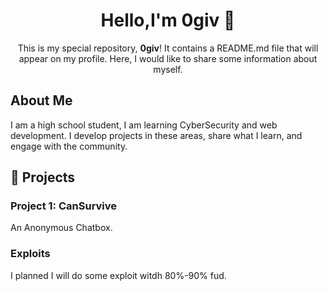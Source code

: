 <h1 align="center">Hello,I'm 0giv 👋</h1>

<p align="center">
<!--   <img src="[https://your-image-url.com/your-image.png](https://avatars.githubusercontent.com/u/138109429?s=400&u=288eebd09fce4eb308bdbf64c0465018520c5fe3&v=4)" alt="Profile Picture"> -->
</p>

<p align="center">This is my special repository, <strong>0giv</strong>! It contains a README.md file that will appear on my profile. Here, I would like to share some information about myself.</p>

<h2>About Me</h2>

<p>
  I am a high school student, I am learning CyberSecurity and web development. I develop projects in these areas, share what I learn, and engage with the community.
</p>

<h2>🚀 Projects</h2>

<h3>Project 1: CanSurvive</h3>

<p>
An Anonymous Chatbox.  
</p>

<h3>Exploits</h3>

<p>
I planned I will do some exploit witdh 80%-90% fud.  
</p>

